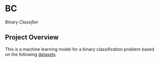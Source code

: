 # BC
*Binary Classifier*

## Project Overview

This is a machine learning model for a binary classification problem based on the following [datasets](https://drive.google.com/file/d/1JBnuP1GTXvhiTb80OEzN13uV7wMLkktg/view).
